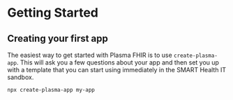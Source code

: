 # Getting Started

## Creating your first app

The easiest way to get started with Plasma FHIR is to use `create-plasma-app`. This will ask you a few questions about your app and then set you up with a template that you can start using immediately in the SMART Health IT sandbox.

```
npx create-plasma-app my-app
```
